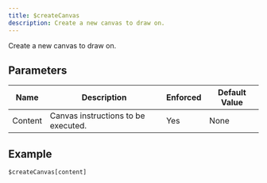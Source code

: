```yaml
---
title: $createCanvas
description: Create a new canvas to draw on.
---
```


Create a new canvas to draw on.
## Parameters
|  Name   |             Description             | Enforced | Default Value |
|---------|-------------------------------------|----------|---------------|
| Content | Canvas instructions to be executed. | Yes      | None          |
## Example
```eats
$createCanvas[content]
```